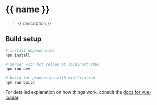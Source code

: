 # {{ name }}

> {{ description }}

## Build setup

``` bash
# install dependencies
npm install

# server with hot reload at localhost:8080
npm run dev

# build for production with minification
npm run build
```

For detailed explanation on how things work, consult the [docs for vue-loader](http://vuejs.github.io/vue-loader).
